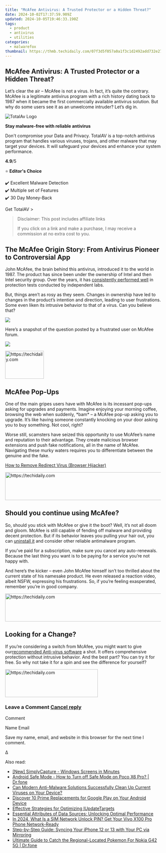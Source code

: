 ```yaml
---
title: "McAfee Antivirus: A Trusted Protector or a Hidden Threat?"
date: 2024-10-02T17:37:59.909Z
updated: 2024-10-05T19:46:33.190Z
tags:
  - product
  - antivirus
  - utilities
categories:
  - malwarefox
thumbnail: https://thmb.techidaily.com/07f3d5f057a0a1f3c1d2492add732e27fc47138ba4a1808a078297c558520a47.png
---
```


## McAfee Antivirus: A Trusted Protector or a Hidden Threat?

Let’s clear the air – McAfee is not a virus. In fact, it’s quite the contrary. McAfee is a legitimate antivirus program with a rich history dating back to 1987 when it became the first commercially available antivirus solution. But why do some users see it as an unwelcome intruder? Let’s dig in.

![TotalAv Logo](https://www.malwarefox.com/wp-content/uploads/2024/02/totalav-svg.webp "totalav-svg")

**Stay malware-free with reliable antivirus**

Don't compromise your Data and Privacy. TotalAV is a top-notch antivirus program that handles various viruses, trojans, and other malware that may target your devices. It will safeguard your devices and enhance your system performance.

**4.9**/5

⭐ **Editor's Choice**

✔️ Excellent Malware Detection  
✔️ Multiple set of Features  
✔️ 30 Day Money-Back

[](https://tools.techidaily.com/malwarefox/products/) Get TotalAV > 

>  Disclaimer: This post includes affiliate links
>
>  If you click on a link and make a purchase, I may receive a commission at no extra cost to you.
>

## The McAfee Origin Story: From Antivirus Pioneer to Controversial App

John McAfee, the brain behind this antivirus, introduced it to the world in 1987\. The product has since been under the ownership of Intel and then Intel security group. Over the years, it has [consistently performed well](https://tools.techidaily.com/malwarefox/products/) in protection tests conducted by independent labs.  
  
But, things aren’t as rosy as they seem. Changes in ownership have led to changes in the product’s intention and direction, leading to user frustrations. Some even liken its intrusive behavior to that of a virus. Can you believe that?

![](https://lh7-us.googleusercontent.com/VORNTnESb0krLFyHwwIvFeqXw7yb7TnDz7RSq-MtB-oiLd5_nrpwOu3qk9HzwbguXeMH9tP7FsqM_RpAgdFk9mubFoBsc0kgqXDLTdmNIOqLsLUpcqa2rTq8KHsxvF5LebeJ-W8DeQZhxWie1MHL1c0)

Here’s a snapshot of the question posted by a frustrated user on McAfee forum.

![](https://lh7-us.googleusercontent.com/K8J0N-KDIC8uToye8iKzhk_7gaqyRAnfSB5r7_VgCp1SvkfRizSI3cO8T6kCf15elK-EBl6l4SrK_xkRYkozbSY7fCl9uby7DqJosQ2fbXS1W29kN4SRLbnKhE6O-YuDyzlaLEA2jq1czJTHOzjV5zk)

<!-- affiliate ads begin -->
<a href="https://aligracehair.sjv.io/c/5597632/2135409/19272" target="_top" id="2135409">
  <img src="//a.impactradius-go.com/display-ad/19272-2135409" border="0" alt="https://techidaily.com" width="125" height="90"/>
</a>
<img height="0" width="0" src="https://aligracehair.sjv.io/i/5597632/2135409/19272" style="position:absolute;visibility:hidden;" border="0" />
<!-- affiliate ads end -->

## McAfee Pop-Ups

One of the main gripes users have with McAfee is its incessant pop-ups asking for upgrades and payments. Imagine enjoying your morning coffee, browsing the web when suddenly, \*bam\* – a McAfee pop-up asking you to upgrade. It’s like having someone constantly knocking on your door asking you to buy something. Not cool, right?  
  
Worse still, scamsters have seized this opportunity to use McAfee’s name and reputation to their advantage. They create malicious browser extensions and push fake notifications, all in the name of McAfee. Navigating these murky waters requires you to differentiate between the genuine and the fake.

[How to Remove Redirect Virus (Browser Hijacker)](https://tools.techidaily.com/malwarefox/products/)

<!-- affiliate ads begin -->
<a href="https://unicoeye.pxf.io/c/5597632/2134249/18498" target="_top" id="2134249">
  <img src="//a.impactradius-go.com/display-ad/18498-2134249" border="0" alt="https://techidaily.com" width="728" height="90"/>
</a>
<img height="0" width="0" src="https://unicoeye.pxf.io/i/5597632/2134249/18498" style="position:absolute;visibility:hidden;" border="0" />
<!-- affiliate ads end -->

## Should you continue using McAfee?

So, should you stick with McAfee or give it the boot? Well, it’s not all doom and gloom. McAfee is still capable of fending off malware and providing decent protection. But if its behavior leaves you pulling your hair out, you can [uninstall it](https://tools.techidaily.com/malwarefox/products/) and consider other reliable antimalware program.  
  
If you’ve paid for a subscription, make sure you cancel any auto-renewals. Because the last thing you want is to be paying for a service you’re not happy with. 

And here’s the kicker – even John McAfee himself isn’t too thrilled about the current state of his namesake product. He even released a reaction video, albeit NSFW, expressing his frustrations. So, if you’re feeling exasperated, remember you’re in good company.

<!-- affiliate ads begin -->
<a href="https://smilemakers.pxf.io/c/5597632/2123899/26106" target="_top" id="2123899">
  <img src="//a.impactradius-go.com/display-ad/26106-2123899" border="0" alt="https://techidaily.com" width="728" height="90"/>
</a>
<img height="0" width="0" src="https://smilemakers.pxf.io/i/5597632/2123899/26106" style="position:absolute;visibility:hidden;" border="0" />
<!-- affiliate ads end -->

## Looking for a Change?

If you’re considering a switch from McAfee, you might want to give our[recommended Anti-virus software](https://tools.techidaily.com/malwarefox/products/) a shot. It offers comprehensive protection without intrusive behavior. And the best part? You can try it for free. So why not take it for a spin and see the difference for yourself?

<!-- affiliate ads begin -->
<a href="https://aligracehair.sjv.io/c/5597632/2135369/19272" target="_top" id="2135369">
  <img src="//a.impactradius-go.com/display-ad/19272-2135369" border="0" alt="https://techidaily.com" width="300" height="90"/>
</a>
<img height="0" width="0" src="https://aligracehair.sjv.io/i/5597632/2135369/19272" style="position:absolute;visibility:hidden;" border="0" />
<!-- affiliate ads end -->

### Leave a Comment [Cancel reply](https://tools.techidaily.com/malwarefox/products/)

Comment

Name Email 

Save my name, email, and website in this browser for the next time I comment.

Δ

<ins class="adsbygoogle"
     style="display:block"
     data-ad-format="autorelaxed"
     data-ad-client="ca-pub-7571918770474297"
     data-ad-slot="1223367746"></ins>

<ins class="adsbygoogle"
     style="display:block"
     data-ad-client="ca-pub-7571918770474297"
     data-ad-slot="8358498916"
     data-ad-format="auto"
     data-full-width-responsive="true"></ins>

<span class="atpl-alsoreadstyle">Also read:</span>
<div><ul>
<li><a href="https://digital-screen-recording.techidaily.com/new-simplycapture-windows-screens-in-minutes/"><u>[New] SimplyCapture - Windows Screens in Minutes</u></a></li>
<li><a href="https://howto.techidaily.com/android-safe-mode-how-to-turn-off-safe-mode-on-poco-x6-pro-drfone-by-drfone-fix-android-problems-fix-android-problems/"><u>Android Safe Mode - How to Turn off Safe Mode on Poco X6 Pro? | Dr.fone</u></a></li>
<li><a href="https://fox-tls.techidaily.com/can-modern-anti-malware-solutions-successfully-clean-up-current-viruses-on-your-device/"><u>Can Modern Anti-Malware Solutions Successfully Clean Up Current Viruses on Your Device?</u></a></li>
<li><a href="https://fox-tls.techidaily.com/discover-10-prime-replacements-for-google-play-on-your-android-device/"><u>Discover 10 Prime Replacements for Google Play on Your Android Device</u></a></li>
<li><a href="https://fox-tls.techidaily.com/effective-strategies-for-optimizing-iupdatetargets/"><u>Effective Strategies for Optimizing IUpdateTargets</u></a></li>
<li><a href="https://fox-tls.techidaily.com/essential-attributes-of-data-sources-unlocking-optimal-performance/"><u>Essential Attributes of Data Sources: Unlocking Optimal Performance</u></a></li>
<li><a href="https://sim-unlock.techidaily.com/in-2024-what-is-a-sim-network-unlock-pin-get-your-vivo-x100-pro-phone-network-ready-by-drfone-android/"><u>In 2024, What Is a SIM Network Unlock PIN? Get Your Vivo X100 Pro Phone Network-Ready</u></a></li>
<li><a href="https://win-cloud.techidaily.com/step-by-step-guide-syncing-your-iphone-12-or-13-with-your-pc-via-mirroring/"><u>Step-by-Step Guide: Syncing Your iPhone 12 or 13 with Your PC via Mirroring</u></a></li>
<li><a href="https://android-pokemon-go.techidaily.com/ultimate-guide-to-catch-the-regional-located-pokemon-for-nokia-g42-5g-drfone-by-drfone-virtual-android/"><u>Ultimate Guide to Catch the Regional-Located Pokemon For Nokia G42 5G | Dr.fone</u></a></li>
</ul></div>

